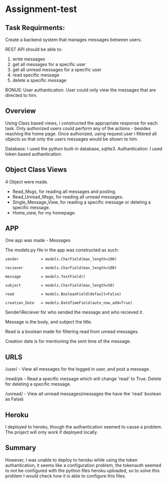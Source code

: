 # Assignment-test


Task Requirments:
-------------------------
Create a backend system that manages messages between users.

REST API should be able to:
1. write messages
2. get all messages for a specific user
3. get all unread messages for a specific user
4. read specific message
5. delete a specific message

BONUS:
User authantication. User could only view the messages that are directed to him.

Overview
--------------------------
Using Class based views, i constructed the appropriate response for each task.
Only authorized users could perform any of the actions - besides reaching the home page.
Once authorized, using request.user i filtered all objects so that only the users messages would be shown to him.

Database: I used the python built-in database, sqlite3.
Authantication: I used token based authantication.


Object Class Views
-------------------------
4 Object were made.
- Read_Msgs, for reading all messages and posting.
- Read_Unread_Msgs, for reading all unread messages.
- Single_Message_View, for reading a specific message or deleting a specific message.
- Home_view, for my homepage.

APP
------------------------
One app was made - Messages

The models.py file in the app was constructed as such:

    sender          = models.CharField(max_length=100)
    
    reciever        = models.CharField(max_length=100)
    
    message         = models.TextField()
    
    subject         = models.CharField(max_length=50)
    
    read            = models.BooleanField(default=False)
    
    creation_Date   = models.DateTimeField(auto_now_add=True)

Sender\Reciever for who sended the message and who recieved it.

Message is the body, and subject the title. 

Read is a boolean made for filtering read from unread messages.

Creation date is for mentioning the sent time of the message.

URLS
------------------------
/user/ - View all messages for the logged in user, and post a message.

/read/pk - Read a specific message which will change 'read' to True. Delete for deleting a specific message.

/unread/ - View all unread messages(messages the have the 'read' boolean as False)

Heroku
-----------------------
I deployed to heroku, though the authantication seemed to cause a problem.
The project will only work if deployed locally.

Summary
----------------------
However, I was unable to deploy to heroku while using the token authantication, it seems like a configuration problem,
the tokenauth seemed to not be configured with the python files heroku uploaded,
so to solve this problem I would check how it is able to configure this files.



 
